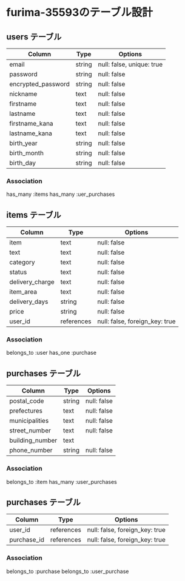 # furima-35593のテーブル設計

## users テーブル
| Column             | Type   | Options                  |
| ------------------ | ------ | ------------------------ |
| email              | string | null: false, unique: true|
| password           | string | null: false              |
| encrypted_password | string | null: false              |
| nickname           | text   | null: false              |
| firstname          | text   | null: false              |
| lastname           | text   | null: false              |
| firstname_kana     | text   | null: false              |
| lastname_kana      | text   | null: false              |
| birth_year         | string | null: false              |
| birth_month        | string | null: false              |
| birth_day          | string | null: false              |

### Association
has_many :items
has_many :uer_purchases


## items テーブル
| Column          | Type       | Options                        |
| --------------- | ---------- | ------------------------------ |
| item            | text       | null: false                    |
| text            | text       | null: false                    |
| category        | text       | null: false                    |
| status          | text       | null: false                    |
| delivery_charge | text       | null: false                    |
| item_area       | text       | null: false                    |
| delivery_days   | string     | null: false                    |
| price           | string     | null: false                    |
| user_id         | references | null: false, foreign_key: true |

### Association
belongs_to :user
has_one :purchase


##  purchases テーブル

| Column          | Type       | Options                        |
| --------------- | ---------- | ------------------------------ |
| postal_code     | string     | null: false                    |
| prefectures     | text       | null: false                    |
| municipalities  | text       | null: false                    |
| street_number   | text       | null: false                    |
| building_number | text       |                                |
| phone_number    | string     | null: false                    |

### Association
belongs_to :item
has_many :user_purchases


##  purchases テーブル

| Column          | Type       | Options                        |
| --------------- | ---------- | ------------------------------ |
| user_id         | references | null: false, foreign_key: true |
| purchase_id     | references | null: false, foreign_key: true |

### Association
belongs_to :purchase
belongs_to :user_purchase